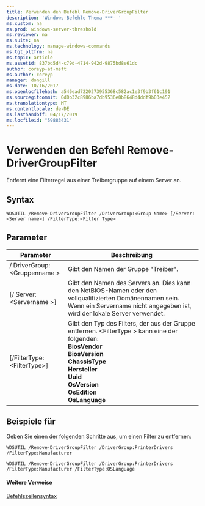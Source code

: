 ```yaml
---
title: Verwenden den Befehl Remove-DriverGroupFilter
description: 'Windows-Befehle Thema ***- '
ms.custom: na
ms.prod: windows-server-threshold
ms.reviewer: na
ms.suite: na
ms.technology: manage-windows-commands
ms.tgt_pltfrm: na
ms.topic: article
ms.assetid: 837bd5d4-c79d-4714-942d-9875bd8e61dc
author: coreyp-at-msft
ms.author: coreyp
manager: dongill
ms.date: 10/16/2017
ms.openlocfilehash: a546ead7220273955368c582ac1e3f9b3f61c191
ms.sourcegitcommit: 0d0b32c8986ba7db9536e0b8648d4ddf9b03e452
ms.translationtype: MT
ms.contentlocale: de-DE
ms.lasthandoff: 04/17/2019
ms.locfileid: "59883431"
---
```

# <a name="using-the-remove-drivergroupfilter-command"></a>Verwenden den Befehl Remove-DriverGroupFilter



Entfernt eine Filterregel aus einer Treibergruppe auf einem Server an.

## <a name="syntax"></a>Syntax

```
WDSUTIL /Remove-DriverGroupFilter /DriverGroup:<Group Name> [/Server:<Server name>] /FilterType:<Filter Type>
```

## <a name="parameters"></a>Parameter

|Parameter|Beschreibung|
|---------|-----------|
|/ DriverGroup:\<Gruppenname >|Gibt den Namen der Gruppe "Treiber".|
|[/ Server:\<Servername >]|Gibt den Namen des Servers an. Dies kann den NetBIOS-Namen oder den vollqualifizierten Domänennamen sein. Wenn ein Servername nicht angegeben ist, wird der lokale Server verwendet.|
|[/FilterType:\<FilterType>]|Gibt den Typ des Filters, der aus der Gruppe entfernen. \<FilterType > kann eine der folgenden:</br>**BiosVendor**</br>**BiosVersion**</br>**ChassisType**</br>**Hersteller**</br>**Uuid**</br>**OsVersion**</br>**OsEdition**</br>**OsLanguage**|

## <a name="BKMK_examples"></a>Beispiele für

Geben Sie einen der folgenden Schritte aus, um einen Filter zu entfernen:
```
WDSUTIL /Remove-DriverGroupFilter /DriverGroup:PrinterDrivers /FilterType:Manufacturer
```
```
WDSUTIL /Remove-DriverGroupFilter /DriverGroup:PrinterDrivers /FilterType:Manufacturer /FilterType:OSLanguage
```

#### <a name="additional-references"></a>Weitere Verweise

[Befehlszeilensyntax](command-line-syntax-key.md)